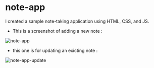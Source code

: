 # note-app
I created a sample note-taking application using HTML, CSS, and JS.

* This is a screenshot of adding a new note :

![note-app](https://github.com/AnnouriM/note-app/assets/112013669/c001f85f-3bf8-4b98-94b7-095aef407e3d)

* this one is for updating an exicting note :

![note-app-update](https://github.com/AnnouriM/note-app/assets/112013669/c8f0c864-faa5-4336-91a7-30d15de7abdd)
